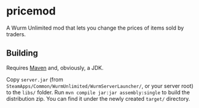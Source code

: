 # pricemod
A Wurm Unlimited mod that lets you change the prices of items sold by traders.

## Building
Requires [Maven](https://maven.apache.org/) and, obviously, a JDK.

Copy `server.jar` (from `SteamApps/Common/WurmUnlimited/WurmServerLauncher/`, or your server root) to the `libs/` folder.
Run `mvn compile jar:jar assembly:single` to build the distribution zip. You can find it under the newly created `target/` directory.
